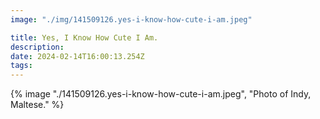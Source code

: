 ```yaml
---
image: "./img/141509126.yes-i-know-how-cute-i-am.jpeg"

title: Yes, I Know How Cute I Am.
description: 
date: 2024-02-14T16:00:13.254Z
tags: 
---
```

{% image "./141509126.yes-i-know-how-cute-i-am.jpeg", "Photo of Indy, Maltese." %}